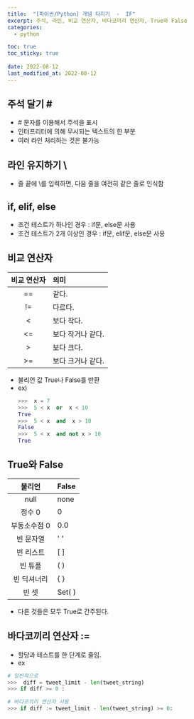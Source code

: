 ```yaml
---
title:  "[파이썬/Python] 개념 다지기  -  IF"
excerpt: 주석, 라인, 비교 연산자, 바다코끼리 연산자, True와 False
categories:
  - python

toc: true
toc_sticky: true
 
date: 2022-08-12
last_modified_at: 2022-08-12
---
```



## 주석 달기 \#
- \# 문자를 이용해서 주석을 표시
- 인터프리터에 의해 무시되는 텍스트의 한 부분
- 여러 라인 처리하는 것은 불가능


## 라인 유지하기 \
- 줄 끝에 \를 입력하면, 다음 줄을 여전히 같은 줄로 인식함

## if, elif, else
- 조건 테스트가 하나인 경우 : if문, else문 사용
- 조건 테스트가 2개 이상인 경우 : if문, elif문, else문 사용

## 비교 연산자

|비교 연산자|의미|
|:---:|:---|
|==|같다.|
|!=|다르다.|
|<|보다 작다.|
|<=|보다 작거나 같다.|
|>|보다 크다.|
|>=|보다 크거나 같다.|

- 불리언 값 True나 False를 반환
- ex)
  ```python
  >>>  x = 7
  >>>  5 < x  or  x < 10
  True
  >>>  5 < x  and  x > 10
  False
  >>>  5 < x  and not x > 10
  True
  ```


## True와 False

|불리언|False|
|:---:|:---|
|null|none|
|정수 0|0|
|부동소수점 0|0.0|          
|빈 문자열|' '|
|빈 리스트|[ ]|
|빈 튜플|( )|
|빈 딕셔너리|{ }|
|빈 셋|Set( )|

- 다른 것들은 모두 True로 간주된다.


## 바다코끼리 연산자  :=
- 할당과 테스트를 한 단계로 줄임.
- ex
```python
# 일반적으로
>>>  diff = tweet_limit - len(tweet_string)
>>> if diff >= 0 :

# 바다코끼리 연산자 사용
>>> if diff := tweet_limit - len(tweet_string) >= 0:

